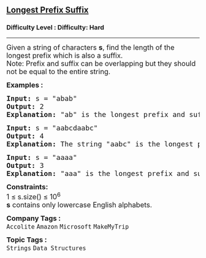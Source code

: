 <h2><a href="https://www.geeksforgeeks.org/problems/longest-prefix-suffix2527/1?utm_medium=article_practice_tab&utm_campaign=article_practice_tab&utm_source=geeksforgeeks">Longest Prefix Suffix</a></h2><h3>Difficulty Level : Difficulty: Hard</h3><hr><div class="problems_problem_content__Xm_eO"><p><span style="font-size: 18px;">Given a string of characters <strong>s</strong>, find the length of the longest prefix which is also a suffix.<br></span><span style="font-size: 18px;">Note: Prefix and suffix can be overlapping but they should not be equal to the entire string.</span></p>
<p><strong><span style="font-size: 18px;">Examples :</span></strong></p>
<pre><span style="font-size: 18px;"><strong>Input:</strong> s = "abab"</span>
<span style="font-size: 18px;"><strong>Output:</strong> 2
<strong>Explanation:</strong> "ab" is the longest prefix and suffix. </span></pre>
<pre><strong><span style="font-size: 18px;">Input:</span></strong><span style="font-size: 18px;"> s = "aabcdaabc"<br></span><span style="font-size: 18px;"><strong>Output: </strong>4<br><strong>Explanation:</strong> The string "aabc" is the longest prefix and suffix.<br></span></pre>
<pre><span style="font-size: 18px;"><strong>Input:</strong> s = "aaaa"</span>
<span style="font-size: 18px;"><strong>Output:</strong> 3
<strong>Explanation:</strong> "aaa" is the longest prefix and suffix. </span></pre>
<p><span style="font-size: 18px;"><strong>Constraints:</strong></span><br><span style="font-size: 18px;">1 ≤ s.size() ≤ 10<sup>6</sup><br><strong>s</strong>&nbsp;contains only lowercase English alphabets.</span></p></div><p><span style=font-size:18px><strong>Company Tags : </strong><br><code>Accolite</code>&nbsp;<code>Amazon</code>&nbsp;<code>Microsoft</code>&nbsp;<code>MakeMyTrip</code>&nbsp;<br><p><span style=font-size:18px><strong>Topic Tags : </strong><br><code>Strings</code>&nbsp;<code>Data Structures</code>&nbsp;